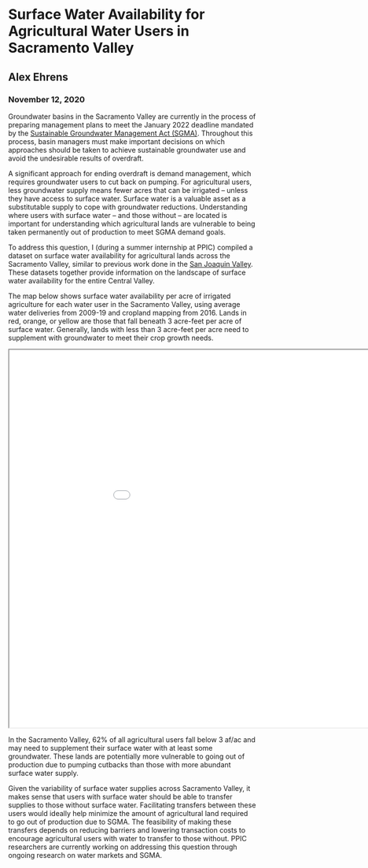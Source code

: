 # Surface Water Availability for Agricultural Water Users in Sacramento Valley

## Alex Ehrens
### November 12, 2020

Groundwater basins in the Sacramento Valley are currently in the process of preparing management plans to meet the January 2022 deadline mandated by the [Sustainable Groundwater Management Act (SGMA)](https://water.ca.gov/Programs/Groundwater-Management/SGMA-Groundwater-Management). Throughout this process, basin managers must make important decisions on which approaches should be taken to achieve sustainable groundwater use and avoid the undesirable results of overdraft.

A significant approach for ending overdraft is demand management, which requires groundwater users to cut back on pumping. For agricultural users, less groundwater supply means fewer acres that can be irrigated – unless they have access to surface water. Surface water is a valuable asset as a substitutable supply to cope with groundwater reductions. Understanding where users with surface water – and those without – are located is important for understanding which agricultural lands are vulnerable to being taken permanently out of production to meet SGMA demand goals.

To address this question, I (during a summer internship at PPIC) compiled a dataset on surface water availability for agricultural lands across the Sacramento Valley, similar to previous work done in the [San Joaquin Valley](https://www.ppic.org/blog/water-availability-for-san-joaquin-valley-farms-a-balancing-act/). These datasets together provide information on the landscape of surface water availability for the entire Central Valley. 

The map below shows surface water availability per acre of irrigated agriculture for each water user in the Sacramento Valley, using average water deliveries from 2009-19 and cropland mapping from 2016. Lands in red, orange, or yellow are those that fall beneath 3 acre-feet per acre of surface water. Generally, lands with less than 3 acre-feet per acre need to supplement with groundwater to meet their crop growth needs. 


<iframe src="asst2/index.html" height=768 width=1024></iframe>

In the Sacramento Valley, 62% of all agricultural users fall below 3 af/ac and may need to supplement their surface water with at least some groundwater. These lands are potentially more vulnerable to going out of production due to pumping cutbacks than those with more abundant surface water supply.

Given the variability of surface water supplies across Sacramento Valley, it makes sense that users with surface water should be able to transfer supplies to those without surface water. Facilitating transfers between these users would ideally help minimize the amount of agricultural land required to go out of production due to SGMA. The feasibility of making these transfers depends on reducing barriers and lowering transaction costs to encourage agricultural users with water to transfer to those without. PPIC researchers are currently working on addressing this question through ongoing research on water markets and SGMA. 
